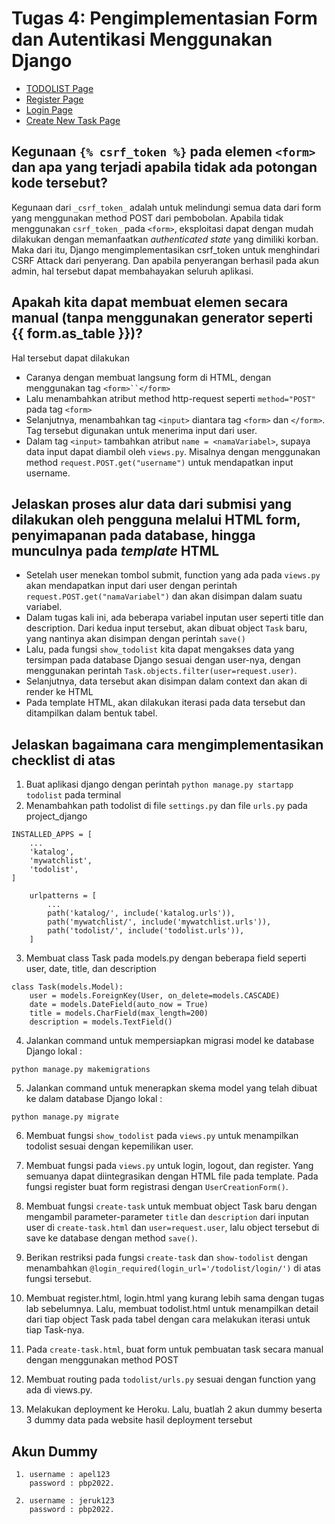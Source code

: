 # Tugas 4: Pengimplementasian Form dan Autentikasi Menggunakan Django

* [TODOLIST Page](https://bagas-tugas-django.herokuapp.com/todolist/)</br>
* [Register Page](https://bagas-tugas-django.herokuapp.com/todolist/register/)</br>
* [Login Page](https://bagas-tugas-django.herokuapp.com/todolist/login/)</br>
* [Create New Task Page](https://bagas-tugas-django.herokuapp.com/todolist/create-task/)</br>

## Kegunaan `{% csrf_token %}` pada elemen `<form>` dan apa yang terjadi apabila tidak ada potongan kode tersebut?
Kegunaan dari `_csrf_token_` adalah untuk melindungi semua data dari form yang menggunakan method POST dari pembobolan. Apabila tidak menggunakan `csrf_token_` pada `<form>`, eksploitasi dapat dengan mudah dilakukan dengan memanfaatkan _authenticated state_ yang dimiliki korban. Maka dari itu, Django mengimplementasikan csrf_token untuk menghindari CSRF Attack dari penyerang. Dan apabila penyerangan berhasil pada akun admin, hal tersebut dapat membahayakan seluruh aplikasi.

## Apakah kita dapat membuat elemen secara manual (tanpa menggunakan generator seperti {{ form.as_table }})?
Hal tersebut dapat dilakukan
- Caranya dengan membuat langsung form di HTML, dengan menggunakan tag `<form>``</form>`
- Lalu menambahkan atribut method http-request seperti `method="POST"` pada tag `<form>`
- Selanjutnya, menambahkan tag `<input>` diantara tag `<form>` dan `</form>`. Tag tersebut digunakan untuk menerima input dari user.
- Dalam tag `<input>` tambahkan atribut `name = <namaVariabel>`, supaya data input dapat diambil oleh `views.py`. Misalnya dengan menggunakan method `request.POST.get("username")` untuk mendapatkan input username.

## Jelaskan proses alur data dari submisi yang dilakukan oleh pengguna melalui HTML form, penyimapanan pada database, hingga munculnya pada *template* HTML
- Setelah user menekan tombol submit, function yang ada pada `views.py` akan mendapatkan input dari user dengan perintah `request.POST.get("namaVariabel")` dan akan disimpan dalam suatu variabel.
- Dalam tugas kali ini, ada beberapa variabel inputan user seperti title dan description. Dari kedua input tersebut, akan dibuat object `Task` baru, yang nantinya akan disimpan dengan perintah `save()`
- Lalu, pada fungsi `show_todolist` kita dapat mengakses data yang tersimpan pada database Django sesuai dengan user-nya, dengan menggunakan perintah `Task.objects.filter(user=request.user)`.
- Selanjutnya, data tersebut akan disimpan dalam context dan akan di render ke HTML
- Pada template HTML, akan dilakukan iterasi pada data tersebut dan ditampilkan dalam bentuk tabel.

## Jelaskan bagaimana cara mengimplementasikan checklist di atas
1. Buat aplikasi django dengan perintah `python manage.py startapp todolist` pada terminal
2. Menambahkan path todolist di file `settings.py` dan file `urls.py` pada project_django
```shell
INSTALLED_APPS = [
    ...
    'katalog',
    'mywatchlist',
    'todolist',
]
```
```shell
    urlpatterns = [
        ...
        path('katalog/', include('katalog.urls')),
        path('mywatchlist/', include('mywatchlist.urls')),
        path('todolist/', include('todolist.urls')),
    ]
```

3. Membuat class Task pada models.py dengan beberapa field seperti user, date, title, dan description
```shell
class Task(models.Model):
    user = models.ForeignKey(User, on_delete=models.CASCADE)
    date = models.DateField(auto_now = True)
    title = models.CharField(max_length=200)
    description = models.TextField()
```

4. Jalankan command untuk mempersiapkan migrasi model ke database Django lokal :
  ```shell
  python manage.py makemigrations
  ```
5. Jalankan command untuk menerapkan skema model yang telah dibuat ke dalam database Django lokal :
  ```shell
  python manage.py migrate
  ```
6. Membuat fungsi `show_todolist` pada `views.py` untuk menampilkan todolist sesuai dengan kepemilikan user.

7. Membuat fungsi pada `views.py` untuk login, logout, dan register. Yang semuanya dapat diintegrasikan dengan HTML file pada template. Pada fungsi register buat form registrasi dengan `UserCreationForm()`.

8. Membuat fungsi `create-task` untuk membuat object Task baru dengan mengambil parameter-parameter `title` dan `description` dari inputan user di `create-task.html` dan `user=request.user`, lalu object tersebut di save ke database dengan method `save()`.

9. Berikan restriksi pada fungsi `create-task` dan `show-todolist` dengan menambahkan `@login_required(login_url='/todolist/login/')` di atas fungsi tersebut.

10. Membuat register.html, login.html yang kurang lebih sama dengan tugas lab sebelumnya. Lalu, membuat todolist.html untuk menampilkan detail dari tiap object Task pada tabel dengan cara melakukan iterasi untuk tiap Task-nya.

11. Pada `create-task.html`, buat form untuk pembuatan task secara manual dengan menggunakan method POST

12. Membuat routing pada `todolist/urls.py` sesuai dengan function yang ada di views.py.

13. Melakukan deployment ke Heroku. Lalu, buatlah 2 akun dummy beserta 3 dummy data pada website hasil deployment tersebut


## Akun Dummy
```shell
 1. username : apel123
    password : pbp2022.
```
```shell
 2. username : jeruk123
    password : pbp2022.
```
